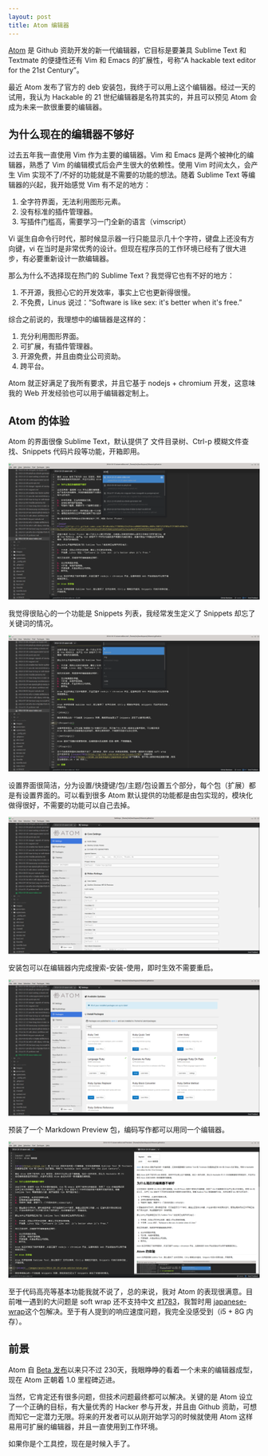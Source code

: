 ```yaml
---
layout: post
title: Atom 编辑器
---
```


[Atom](https://atom.io/) 是 Github 资助开发的新一代编辑器，它目标是要兼具 Sublime Text 和 Textmate 的便捷性还有 Vim 和 Emacs 的扩展性，号称“A hackable text editor for the 21st Century”。

最近 Atom 发布了官方的 deb 安装包，我终于可以用上这个编辑器。经过一天的试用，我认为 Hackable 的 21 世纪编辑器是名符其实的，并且可以预见 Atom 会成为未来一款很重要的编辑器。

## 为什么现在的编辑器不够好

过去五年我一直使用 Vim 作为主要的编辑器。Vim 和 Emacs 是两个被神化的编辑器，熟悉了 Vim 的编辑模式后会产生很大的依赖性。使用 Vim 时间太久，会产生 Vim 实现不了/不好的功能就是不需要的功能的想法。随着 Sublime Text 等编辑器的兴起，我开始感觉 Vim 有不足的地方：

1. 全字符界面，无法利用图形元素。
2. 没有标准的插件管理器。
3. 写插件门槛高，需要学习一门全新的语言（vimscript）

Vi 诞生自命令行时代，那时候显示器一行只能显示几十个字符，键盘上还没有方向键，vi 在当时是非常优秀的设计。但现在程序员的工作环境已经有了很大进步，有必要重新设计一款编辑器。

那么为什么不选择现在热门的 Sublime Text？我觉得它也有不好的地方：

1. 不开源，我担心它的开发效率，事实上它也更新得很慢。
2. 不免费，Linus 说过：“Software is like sex: it's better when it's free.”

综合之前说的，我理想中的编辑器是这样的：

1. 充分利用图形界面。
2. 可扩展，有插件管理器。
3. 开源免费，并且由商业公司资助。
4. 跨平台。

Atom 就正好满足了我所有要求，并且它基于 nodejs + chromium 开发，这意味我的 Web 开发经验也可以用于编辑器定制上。

## Atom 的体验

Atom 的界面很像 Sublime Text，默认提供了 文件目录树、Ctrl-p 模糊文件查找、Snippets 代码片段等功能，开箱即用。

![Atom](/images/posts/2014-10-15-atom-editor/atom.png)

我觉得很贴心的一个功能是 Snippets 列表，我经常发生定义了 Snippets 却忘了关键词的情况。

![Snippets](/images/posts/2014-10-15-atom-editor/snippets.png)

设置界面很简洁，分为设置/快捷键/包/主题/包设置五个部分，每个包（扩展）都是有设置界面的。可以看到很多 Atom 默认提供的功能都是由包实现的，模块化做得很好，不需要的功能可以自己去掉。

![Settings](/images/posts/2014-10-15-atom-editor/settings.png)

安装包可以在编辑器内完成搜索-安装-使用，即时生效不需要重启。

![Packages](/images/posts/2014-10-15-atom-editor/packages.png)

预装了一个 Markdown Preview 包，编码写作都可以用同一个编辑器。

![Packages](/images/posts/2014-10-15-atom-editor/markdown-preview.png)

至于代码高亮等基本功能我就不说了，总的来说，我对 Atom 的表现很满意。目前唯一遇到的大问题是 soft wrap 还不支持中文 [#1783](https://github.com/atom/atom/issues/1783)，我暂时用 [japanese-wrap](https://atom.io/packages/japanese-wrap)这个包解决。至于有人提到的响应速度问题，我完全没感受到（i5 + 8G 内存）。

## 前景

Atom 自 [Beta 发布](http://blog.atom.io/2014/02/26/introducing-atom.html)以来只不过 230天，我眼睁睁的看着一个未来的编辑器成型，现在 Atom 正朝着 1.0 里程碑迈进。

当然，它肯定还有很多问题，但技术问题最终都可以解决。关键的是 Atom 设立了一个正确的目标，有大量优秀的 Hacker 参与开发，并且由 Github 资助，可想而知它一定潜力无限。将来的开发者可以从刚开始学习的时候就使用 Atom 这样易用可扩展的编辑器，并且一直使用到工作环境。

如果你是个工具控，现在是时候入手了。
